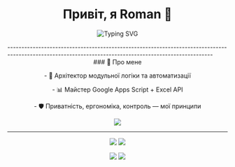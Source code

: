 <h1 align="center">Привіт, я Roman 👋</h1>
<p align="center">
  <img src="https://readme-typing-svg.demolab.com?font=Fira+Code&size=22&pause=1000&color=00F7FF&center=true&vCenter=true&width=435&lines=Architect+of+modular+logic;turning+chaos+into+symmetry;Privacy+Focused+Digital+Craftsman;Scripting+Everything+That+Moves" alt="Typing SVG" />
</p>
-------------------------------------------------------------------------------------------------------------------------------------------------------
<div align="center">
<span>### 🧠 Про мене</span>
<p>- 🧩 Архітектор модульної логіки та автоматизації</p>  
<p>- 📊 Майстер Google Apps Script + Excel API</p>  
<p> - 🛡️ Приватність, ергономіка, контроль — мої принципи</p>
</p>
<p align="center">
  <img src="https://skillicons.dev/icons?i=html,css,figma,github,js,bash,git,vscode,java,nodejs,windows,react,discord,visualstudio,vite" />
</div>

-------------------------------------------------------------------------------------------------------------------------------------------------------
<p align="center">
  <img src="https://github-readme-stats.vercel.app/api?username=DrHouseUA&show_icons=true&theme=cobalt2&hide_border=true" />
  <img src="https://github-readme-streak-stats.herokuapp.com/?user=DrHouseUA&theme=cobalt2&hide_border=true" />
</p>

<p align="center">
  <a href="mailto:romanknyazhyk@gmail.com"><img src="https://img.shields.io/badge/Email-000?style=for-the-badge&logo=gmail&logoColor=white" /></a>
  <a href="https://www.linkedin.com/in/роман-княжик-772824229"><img src="https://img.shields.io/badge/LinkedIn-000?style=for-the-badge&logo=linkedin&logoColor=white" /></a>
</p>
<!--
**DrHouseUA/DrHouseUA** is a ✨ _special_ ✨ repository because its `README.md` (this file) appears on your GitHub profile.

Here are some ideas to get you started:

- 🔭 I’m currently working on ...
- 🌱 I’m currently learning ...
- 👯 I’m looking to collaborate on ...
- 🤔 I’m looking for help with ...
- 💬 Ask me about ...
- 📫 How to reach me: ...
- 😄 Pronouns: ...
- ⚡ Fun fact: ...
-->
